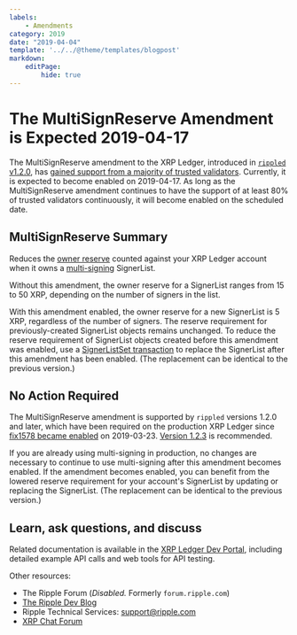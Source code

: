 ```yaml
---
labels:
    - Amendments
category: 2019
date: "2019-04-04"
template: '../../@theme/templates/blogpost'
markdown:
    editPage:
        hide: true
---
```

# The MultiSignReserve Amendment is Expected 2019-04-17

The MultiSignReserve amendment to the XRP Ledger, introduced in [`rippled` v1.2.0](https://github.com/ripple/rippled/releases/tag/1.2.0), has [gained support from a majority of trusted validators](https://xrpcharts.ripple.com/#/transactions/E394F1DA552936FD26E5BBE6BF57B27869CA897EB4AF082AD22FFE7A259FED2B). Currently, it is expected to become enabled on 2019-04-17. As long as the MultiSignReserve amendment continues to have the support of at least 80% of trusted validators continuously, it will become enabled on the scheduled date.

## MultiSignReserve Summary

Reduces the [owner reserve](https://developers.ripple.com/reserves.html#owner-reserves) counted against your XRP Ledger account when it owns a [multi-signing](https://developers.ripple.com/multi-signing.html) SignerList.

Without this amendment, the owner reserve for a SignerList ranges from 15 to 50 XRP, depending on the number of signers in the list.

With this amendment enabled, the owner reserve for a new SignerList is 5 XRP, regardless of the number of signers. The reserve requirement for previously-created SignerList objects remains unchanged. To reduce the reserve requirement of SignerList objects created before this amendment was enabled, use a [SignerListSet transaction](https://developers.ripple.com/signerlistset.html) to replace the SignerList after this amendment has been enabled. (The replacement can be identical to the previous version.)

## No Action Required

The MultiSignReserve amendment is supported by `rippled` versions 1.2.0 and later, which have been required on the production XRP Ledger since [fix1578 became enabled](https://developers.ripple.com/blog/2019/fix1578-enabled.html) on 2019-03-23. [Version 1.2.3](https://developers.ripple.com/blog/2019/rippled-1.2.3.html) is recommended.

If you are already using multi-signing in production, no changes are necessary to continue to use multi-signing after this amendment becomes enabled. If the amendment becomes enabled, you can benefit from the lowered reserve requirement for your account's SignerList by updating or replacing the SignerList. (The replacement can be identical to the previous version.)

## Learn, ask questions, and discuss

Related documentation is available in the [XRP Ledger Dev Portal](https://developers.ripple.com/), including detailed example API calls and web tools for API testing.

Other resources:

* The Ripple Forum (_Disabled._ Formerly `forum.ripple.com`)
* [The Ripple Dev Blog](https://ripple.com/dev-blog/)
* Ripple Technical Services: <support@ripple.com>
* [XRP Chat Forum](http://www.xrpchat.com/)
